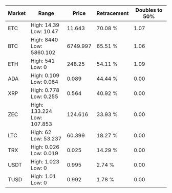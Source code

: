 | Market | Range | Price| Retracement | Doubles to 50% |
| --- | --- | --- | --- | --- |
| ETC | High: 14.39<br />Low: 10.47 | 11.643 | 70.08 % | 1.07 |
| BTC | High: 8440<br />Low: 5860.102 | 6749.997 | 65.51 % | 1.06 |
| ETH | High: 541<br />Low: 0 | 248.25 | 54.11 % | 1.09 |
| ADA | High: 0.109<br />Low: 0.064 | 0.089 | 44.44 % | 0.00 |
| XRP | High: 0.778<br />Low: 0.255 | 0.564 | 40.92 % | 0.00 |
| ZEC | High: 133.224<br />Low: 107.853 | 124.616 | 33.93 % | 0.00 |
| LTC | High: 62<br />Low: 53.237 | 60.399 | 18.27 % | 0.00 |
| TRX | High: 0.026<br />Low: 0.019 | 0.025 | 14.29 % | 0.00 |
| USDT | High: 1.023<br />Low: 0 | 0.995 | 2.74 % | 0.00 |
| TUSD | High: 1.01<br />Low: 0 | 0.992 | 1.78 % | 0.00 |
